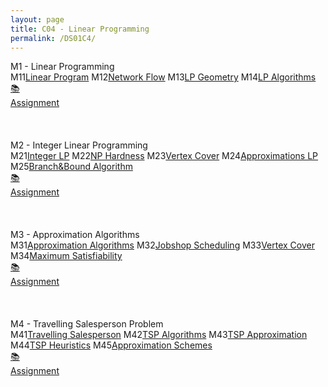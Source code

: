 ```yaml
---
layout: page
title: C04 - Linear Programming
permalink: /DS01C4/
---
```


<div class="block" style="grid-template-columns: 1fr 1fr;">
  <div class="btn text"><div class="btn name">M1 - Linear Programming</div>
    <div class="row" style="grid-template-columns: 2fr 1fr;">
      <div class="row" style="grid-template-columns: 1fr 5fr;">
        <a class="btn box2">M11</a><a href="/01-MSDS/DS04/M11/" class="btn box1">Linear Program</a>
        <a class="btn box2">M12</a><a href="/01-MSDS/DS04/M12/" class="btn box1">Network Flow</a>
        <a class="btn box2">M13</a><a href="/01-MSDS/DS04/M13/" class="btn box1">LP Geometry</a>
        <a class="btn box2">M14</a><a href="/01-MSDS/DS04/M14/" class="btn box1">LP Algorithms</a>
        <a class="btn empty">&nbsp;</a><a class="btn empty"></a>
        <a class="btn empty">&nbsp;</a><a class="btn empty"></a>
      </div>
      <div class="row" style="grid-template-columns: 1fr;">
        <a href="//" class="btn box2">📚<br>Assignment</a>
        <a class="btn empty">&nbsp;<br>&nbsp;</a>
        <a class="btn empty">&nbsp;<br>&nbsp;</a>
        <a class="btn empty">&nbsp;<br>&nbsp;</a>
      </div>
    </div>
  </div>
  <div class="btn text"><div class="btn name">M2 - Integer Linear Programming</div>
    <div class="row" style="grid-template-columns: 2fr 1fr;">
      <div class="row" style="grid-template-columns: 1fr 5fr;">
        <a class="btn box2">M21</a><a href="/01-MSDS/DS04/M21/" class="btn box1">Integer LP</a>
        <a class="btn box2">M22</a><a href="/01-MSDS/DS04/M22/" class="btn box1">NP Hardness</a>
        <a class="btn box2">M23</a><a href="/01-MSDS/DS04/M23/" class="btn box1">Vertex Cover</a>
        <a class="btn box2">M24</a><a href="/01-MSDS/DS04/M24/" class="btn box1">Approximations LP</a>
        <a class="btn box2">M25</a><a href="/01-MSDS/DS04/M25/" class="btn box1">Branch&Bound Algorithm</a>
        <a class="btn empty">&nbsp;</a><a class="btn empty"></a>
      </div>
      <div class="row" style="grid-template-columns: 1fr;">
        <a href="//" class="btn box2">📚<br>Assignment</a>
        <a class="btn empty">&nbsp;<br>&nbsp;</a>
        <a class="btn empty">&nbsp;<br>&nbsp;</a>
        <a class="btn empty">&nbsp;<br>&nbsp;</a>
      </div>
    </div>
  </div>
</div>

<div class="block" style="grid-template-columns: 1fr 1fr;">
  <div class="btn text"><div class="btn name">M3 - Approximation Algorithms</div>
    <div class="row" style="grid-template-columns: 2fr 1fr;">
      <div class="row" style="grid-template-columns: 1fr 5fr;">
        <a class="btn box2">M31</a><a href="/01-MSDS/DS04/M31/" class="btn box1">Approximation Algorithms</a>
        <a class="btn box2">M32</a><a href="/01-MSDS/DS04/M32/" class="btn box1">Jobshop Scheduling</a>
        <a class="btn box2">M33</a><a href="/01-MSDS/DS04/M33/" class="btn box1">Vertex Cover</a>
        <a class="btn box2">M34</a><a href="/01-MSDS/DS04/M34/" class="btn box1">Maximum Satisfiability</a>
        <a class="btn empty">&nbsp;</a><a class="btn empty"></a>
        <a class="btn empty">&nbsp;</a><a class="btn empty"></a>
      </div>
      <div class="row" style="grid-template-columns: 1fr;">
        <a href="//" class="btn box2">📚<br>Assignment</a>
        <a class="btn empty">&nbsp;<br>&nbsp;</a>
        <a class="btn empty">&nbsp;<br>&nbsp;</a>
        <a class="btn empty">&nbsp;<br>&nbsp;</a>
      </div>
    </div>
  </div>
  <div class="btn text"><div class="btn name">M4 - Travelling Salesperson Problem</div>
    <div class="row" style="grid-template-columns: 2fr 1fr;">
      <div class="row" style="grid-template-columns: 1fr 5fr;">
        <a class="btn box2">M41</a><a href="/01-MSDS/DS04/M41/" class="btn box1">Travelling Salesperson</a>
        <a class="btn box2">M42</a><a href="/01-MSDS/DS04/M42/" class="btn box1">TSP Algorithms</a>
        <a class="btn box2">M43</a><a href="/01-MSDS/DS04/M43/" class="btn box1">TSP Approximation</a>
        <a class="btn box2">M44</a><a href="/01-MSDS/DS04/M44/" class="btn box1">TSP Heuristics</a>
        <a class="btn box2">M45</a><a href="/01-MSDS/DS04/M45/" class="btn box1">Approximation Schemes</a>
        <a class="btn empty">&nbsp;</a><a class="btn empty"></a>
      </div>
      <div class="row" style="grid-template-columns: 1fr;">
        <a href="//" class="btn box2">📚<br>Assignment</a>
        <a class="btn empty">&nbsp;<br>&nbsp;</a>
        <a class="btn empty">&nbsp;<br>&nbsp;</a>
        <a class="btn empty">&nbsp;<br>&nbsp;</a>
      </div>
    </div>
  </div>
</div>
